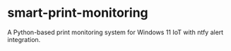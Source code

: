 # smart-print-monitoring
A Python-based print monitoring system for Windows 11 IoT with ntfy alert integration.
